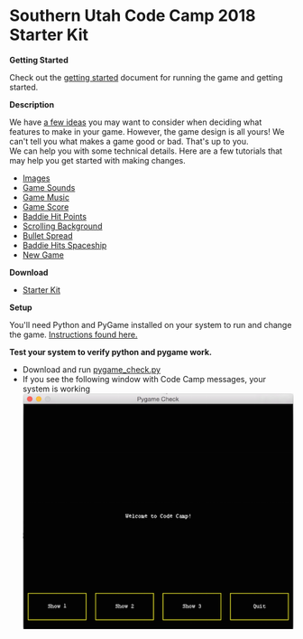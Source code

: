 Southern Utah Code Camp 2018 Starter Kit
===============================================

**Getting Started**

Check out the [getting started](other/getting_started.md) document for running the game and getting started.

**Description**

We have [a few ideas](other/the_game.md) you may want to consider when deciding what 
features to make in your game.  However, the game design is all yours!  We can't tell you what
makes a game good or bad.  That's up to you.  
We can help you with some technical details.  Here are 
a few tutorials that may help you get started with making changes.

*   [Images](add_images.md)
*   [Game Sounds](add_sound.md)
*   [Game Music](add_music.md)
*   [Game Score](add_baddie_score.md)
*   [Baddie Hit Points](add_baddie_hit_points.md)
*   [Scrolling Background](add_scrolling_background.md)
*   [Bullet Spread](add_spread_bullets.md)
*   [Baddie Hits Spaceship](add_baddie_spaceship_collision.md)
*   [New Game](new_game.md)


**Download**

*   [Starter Kit](../thumbdrive-contents/starter-kit-2018.zip?raw=true)

**Setup**

You'll need Python and PyGame installed on your system
to run and change the game. [Instructions found here.](http://cit.dixie.edu/cs/1410/pygame-installation.php)

**Test your system to verify python and pygame work.**
	
*	Download and run [pygame_check.py](../thumbdrive-contents/pygame_check.py)
*	If you see the following window with Code Camp messages, your system is working ![PyGame Check](../assets/images/pygame_check.png)



